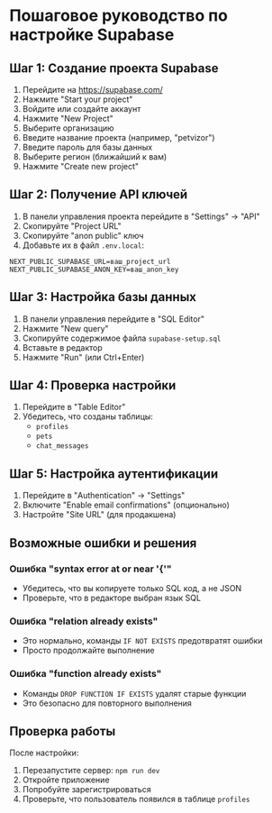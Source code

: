 # Пошаговое руководство по настройке Supabase

## Шаг 1: Создание проекта Supabase

1. Перейдите на https://supabase.com/
2. Нажмите "Start your project"
3. Войдите или создайте аккаунт
4. Нажмите "New Project"
5. Выберите организацию
6. Введите название проекта (например, "petvizor")
7. Введите пароль для базы данных
8. Выберите регион (ближайший к вам)
9. Нажмите "Create new project"

## Шаг 2: Получение API ключей

1. В панели управления проекта перейдите в "Settings" → "API"
2. Скопируйте "Project URL"
3. Скопируйте "anon public" ключ
4. Добавьте их в файл `.env.local`:

```env
NEXT_PUBLIC_SUPABASE_URL=ваш_project_url
NEXT_PUBLIC_SUPABASE_ANON_KEY=ваш_anon_key
```

## Шаг 3: Настройка базы данных

1. В панели управления перейдите в "SQL Editor"
2. Нажмите "New query"
3. Скопируйте содержимое файла `supabase-setup.sql`
4. Вставьте в редактор
5. Нажмите "Run" (или Ctrl+Enter)

## Шаг 4: Проверка настройки

1. Перейдите в "Table Editor"
2. Убедитесь, что созданы таблицы:
   - `profiles`
   - `pets`
   - `chat_messages`

## Шаг 5: Настройка аутентификации

1. Перейдите в "Authentication" → "Settings"
2. Включите "Enable email confirmations" (опционально)
3. Настройте "Site URL" (для продакшена)

## Возможные ошибки и решения

### Ошибка "syntax error at or near '{'"
- Убедитесь, что вы копируете только SQL код, а не JSON
- Проверьте, что в редакторе выбран язык SQL

### Ошибка "relation already exists"
- Это нормально, команды `IF NOT EXISTS` предотвратят ошибки
- Просто продолжайте выполнение

### Ошибка "function already exists"
- Команды `DROP FUNCTION IF EXISTS` удалят старые функции
- Это безопасно для повторного выполнения

## Проверка работы

После настройки:
1. Перезапустите сервер: `npm run dev`
2. Откройте приложение
3. Попробуйте зарегистрироваться
4. Проверьте, что пользователь появился в таблице `profiles`
